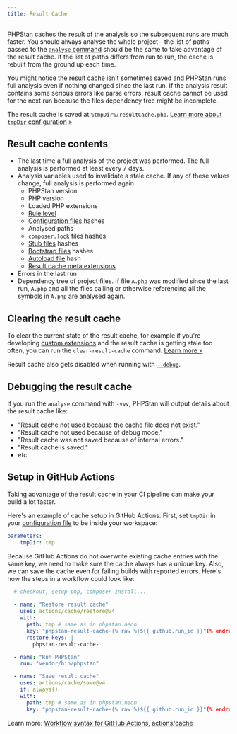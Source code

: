 ```yaml
---
title: Result Cache
---
```


PHPStan caches the result of the analysis so the subsequent runs are much faster. You should always analyse the whole project - the list of paths passed to the [`analyse` command](command-line-usage.md) should be the same to take advantage of the result cache. If the list of paths differs from run to run, the cache is rebuilt from the ground up each time.

<div class="bg-blue-100 border-l-4 border-blue-500 text-blue-700 p-4 mb-4" role="alert">

You might notice the result cache isn't sometimes saved and PHPStan runs full analysis even if nothing changed since the last run. If the analysis result contains some serious errors like parse errors, result cache cannot be used for the next run because the files dependency tree might be incomplete.

</div>

The result cache is saved at `%tmpDir%/resultCache.php`. [Learn more about `tmpDir` configuration »](../config-reference.md#caching)

Result cache contents
--------------

* The last time a full analysis of the project was performed. The full analysis is performed at least every 7 days.
* Analysis variables used to invalidate a stale cache. If any of these values change, full analysis is performed again.
  * PHPStan version
  * PHP version
  * Loaded PHP extensions
  * [Rule level](rule-levels.md)
  * [Configuration files](../config-reference.md) hashes
  * Analysed paths
  * `composer.lock` files hashes
  * [Stub files](stub-files.md) hashes
  * [Bootstrap files](../config-reference.md#bootstrap) hashes
  * [Autoload file](command-line-usage.md#--autoload-file-a) hash
  * [Result cache meta extensions](../developing-extensions/result-cache-meta-extensions.md)
* Errors in the last run
* Dependency tree of project files. If file `A.php` was modified since the last run, `A.php` and all the files calling or otherwise referencing all the symbols in `A.php` are analysed again.

Clearing the result cache
---------------

To clear the current state of the result cache, for example if you're developing [custom extensions](../developing-extensions/extension-types.md) and the result cache is getting stale too often, you can run the `clear-result-cache` command. [Learn more »](command-line-usage.md#limpando-o-cache-de-resultados)

Result cache also gets disabled when running with [`--debug`](command-line-usage.md#--debug).


Debugging the result cache
---------------

If you run the `analyse` command with `-vvv`, PHPStan will output details about the result cache like:

* "Result cache not used because the cache file does not exist."
* "Result cache not used because of debug mode."
* "Result cache was not saved because of internal errors."
* "Result cache is saved."
* etc.


Setup in GitHub Actions
----------------

Taking advantage of the result cache in your CI pipeline can make your build a lot faster.

Here's an example of cache setup in GitHub Actions. First, set `tmpDir` in your [configuration file](../config-reference.md) to be inside your workspace:

```yaml
parameters:
	tmpDir: tmp
```

Because GitHub Actions do not overwrite existing cache entries with the same key, we need to make sure the cache always has a unique key. Also, we can save the cache even for failing builds with reported errors. Here's how the steps in a workflow could look like:

```yaml
  # checkout, setup-php, composer install...
  
  - name: "Restore result cache"
    uses: actions/cache/restore@v4
    with:
      path: tmp # same as in phpstan.neon
      key: "phpstan-result-cache-{% raw %}${{ github.run_id }}"{% endraw %}
      restore-keys: |
        phpstan-result-cache-

  - name: "Run PHPStan"
    run: "vendor/bin/phpstan"

  - name: "Save result cache"
    uses: actions/cache/save@v4
    if: always()
    with:
      path: tmp # same as in phpstan.neon
      key: "phpstan-result-cache-{% raw %}${{ github.run_id }}"{% endraw %}
```

Learn more: [Workflow syntax for GitHub Actions](https://docs.github.com/en/actions/using-workflows/workflow-syntax-for-github-actions), [actions/cache](https://github.com/actions/cache)
